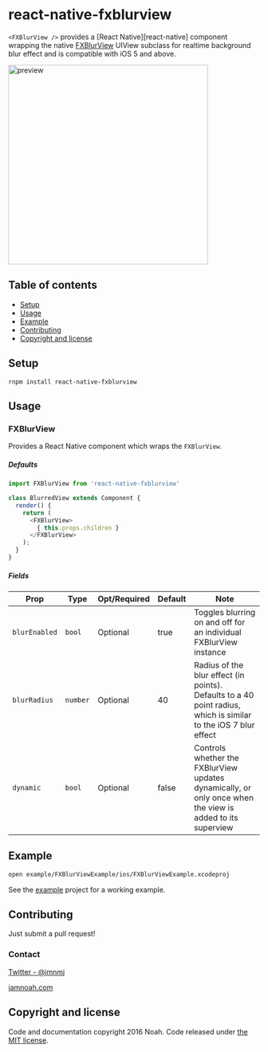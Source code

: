 # react-native-fxblurview
`<FXBlurView />` provides a [React Native][react-native] component wrapping the native [FXBlurView](https://github.com/nicklockwood/FXBlurView) UIView subclass for realtime background blur effect and is compatible with iOS 5 and above.

<img src="https://raw.githubusercontent.com/magus/react-native-fxblurview/master/example/preview.png" alt="preview" height="400" />

## Table of contents
- [Setup](#setup)
- [Usage](#usage)
- [Example](#example)
- [Contributing](#contributing)
- [Copyright and license](#copyright-and-license)


## Setup
`rnpm install react-native-fxblurview`

## Usage

### FXBlurView
Provides a React Native component which wraps the `FXBlurView`.

##### Defaults
```js
import FXBlurView from 'react-native-fxblurview'

class BlurredView extends Component {
  render() {
    return (
      <FXBlurView>
        { this.props.children }
      </FXBlurView>
    );
  }
}
```

##### Fields

| Prop | Type | Opt/Required | Default | Note |
|---|---|---|---|---|
| `blurEnabled` | `bool` | Optional | true | Toggles blurring on and off for an individual FXBlurView instance
| `blurRadius` | `number` | Optional | 40 | Radius of the blur effect (in points). Defaults to a 40 point radius, which is similar to the iOS 7 blur effect
| `dynamic` | `bool` | Optional | false | Controls whether the FXBlurView updates dynamically, or only once when the view is added to its superview


## Example
```sh
open example/FXBlurViewExample/ios/FXBlurViewExample.xcodeproj
```

See the [example](example/FXBlurViewExample) project for a working example.

## Contributing
Just submit a pull request!

### Contact
[Twitter - @imnmj](http://twitter.com/imnmj)

[iamnoah.com](http://iamnoah.com)

## Copyright and license

Code and documentation copyright 2016 Noah. Code released under [the MIT license](https://github.com/magus/react-native-fxblurview/blob/master/LICENSE).
